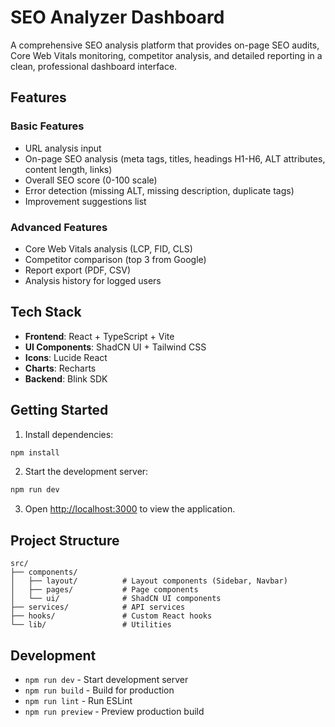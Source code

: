 # SEO Analyzer Dashboard

A comprehensive SEO analysis platform that provides on-page SEO audits, Core Web Vitals monitoring, competitor analysis, and detailed reporting in a clean, professional dashboard interface.

## Features

### Basic Features
- URL analysis input
- On-page SEO analysis (meta tags, titles, headings H1-H6, ALT attributes, content length, links)
- Overall SEO score (0-100 scale)
- Error detection (missing ALT, missing description, duplicate tags)
- Improvement suggestions list

### Advanced Features
- Core Web Vitals analysis (LCP, FID, CLS)
- Competitor comparison (top 3 from Google)
- Report export (PDF, CSV)
- Analysis history for logged users

## Tech Stack

- **Frontend**: React + TypeScript + Vite
- **UI Components**: ShadCN UI + Tailwind CSS
- **Icons**: Lucide React
- **Charts**: Recharts
- **Backend**: Blink SDK

## Getting Started

1. Install dependencies:
```bash
npm install
```

2. Start the development server:
```bash
npm run dev
```

3. Open [http://localhost:3000](http://localhost:3000) to view the application.

## Project Structure

```
src/
├── components/
│   ├── layout/          # Layout components (Sidebar, Navbar)
│   ├── pages/           # Page components
│   └── ui/              # ShadCN UI components
├── services/            # API services
├── hooks/               # Custom React hooks
└── lib/                 # Utilities
```

## Development

- `npm run dev` - Start development server
- `npm run build` - Build for production
- `npm run lint` - Run ESLint
- `npm run preview` - Preview production build